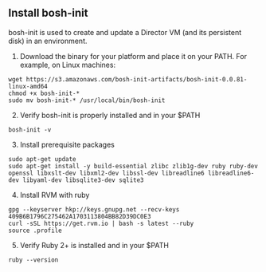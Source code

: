 ## Install bosh-init

bosh-init is used to create and update a Director VM (and its persistent disk) in an environment.

1. Download the binary for your platform and place it on your PATH. For example, on Linux machines:
```
wget https://s3.amazonaws.com/bosh-init-artifacts/bosh-init-0.0.81-linux-amd64
chmod +x bosh-init-*
sudo mv bosh-init-* /usr/local/bin/bosh-init
```

2. Verify bosh-init is properly installed and in your $PATH
```
bosh-init -v
```

3. Install prerequisite packages
```
sudo apt-get update
sudo apt-get install -y build-essential zlibc zlib1g-dev ruby ruby-dev openssl libxslt-dev libxml2-dev libssl-dev libreadline6 libreadline6-dev libyaml-dev libsqlite3-dev sqlite3
```

4. Install RVM with ruby
```
gpg --keyserver hkp://keys.gnupg.net --recv-keys 409B6B1796C275462A1703113804BB82D39DC0E3
curl -sSL https://get.rvm.io | bash -s latest --ruby
source .profile
``` 

5. Verify Ruby 2+ is installed and in your $PATH
```
ruby --version
```
